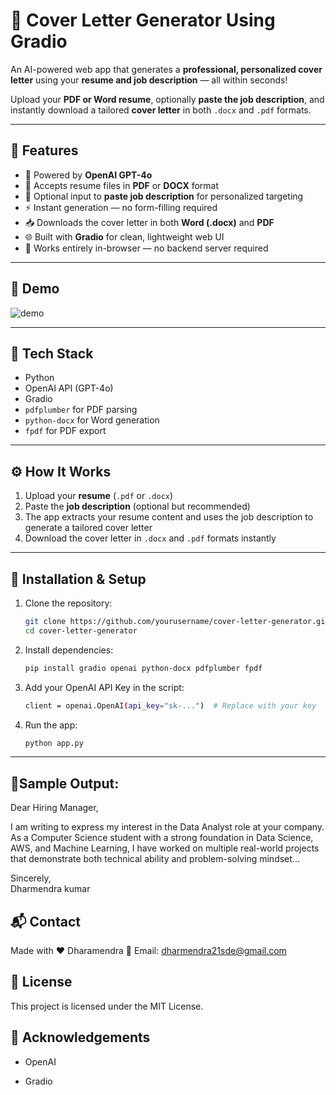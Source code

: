 # 📄 Cover Letter Generator Using Gradio

An AI-powered web app that generates a **professional, personalized cover letter** using your **resume and job description** — all within seconds!

Upload your **PDF or Word resume**, optionally **paste the job description**, and instantly download a tailored **cover letter** in both `.docx` and `.pdf` formats.

---

## 🚀 Features

- 🧠 Powered by **OpenAI GPT-4o**
- 📁 Accepts resume files in **PDF** or **DOCX** format
- 📝 Optional input to **paste job description** for personalized targeting
- ⚡ Instant generation — no form-filling required
- 📥 Downloads the cover letter in both **Word (.docx)** and **PDF**
- 🌐 Built with **Gradio** for clean, lightweight web UI
- 🧰 Works entirely in-browser — no backend server required

---

## 📸 Demo

![demo](demo_screenshot.png)

---

## 🧰 Tech Stack

- Python
- OpenAI API (GPT-4o)
- Gradio
- `pdfplumber` for PDF parsing
- `python-docx` for Word generation
- `fpdf` for PDF export

---

## ⚙️ How It Works

1. Upload your **resume** (`.pdf` or `.docx`)
2. Paste the **job description** (optional but recommended)
3. The app extracts your resume content and uses the job description to generate a tailored cover letter
4. Download the cover letter in `.docx` and `.pdf` formats instantly

---

## 🔧 Installation & Setup

1. Clone the repository:
   ```bash
   git clone https://github.com/yourusername/cover-letter-generator.git
   cd cover-letter-generator

2. Install dependencies:
   ```bash
   pip install gradio openai python-docx pdfplumber fpdf
   
3. Add your OpenAI API Key in the script:
   ```bash
   client = openai.OpenAI(api_key="sk-...")  # Replace with your key
   
4. Run the app:
   ```bash
   python app.py

---

## 📄Sample Output:

Dear Hiring Manager,

I am writing to express my interest in the Data Analyst role at your company. As a Computer Science student with a strong foundation in Data Science, AWS, and Machine Learning, I have worked on multiple real-world projects that demonstrate both technical ability and problem-solving mindset...

Sincerely,  
Dharmendra kumar

## 📬 Contact

Made with ❤️ Dharamendra
📧 Email: dharmendra21sde@gmail.com


## 🪪 License

This project is licensed under the MIT License.

## 🙌 Acknowledgements

- OpenAI

- Gradio
